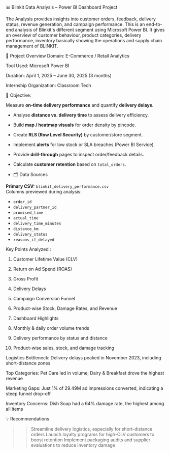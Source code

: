📊 Blinkit Data Analysis – Power BI Dashboard Project

The Analysis provides insights into customer orders, feedback, delivery status, revenue generation, and campaign performance. This is an end-to-end analysis of Blinkit's different segment using Microsoft  Power BI. It gives an overview of customer behaviour, product categories, delivery performance, inventory basically showing the operations and supply chain management of BLINKIT.

📌 Project Overview Domain: E-Commerce / Retail Analytics

Tool Used: Microsoft Power BI

Duration: April 1, 2025 – June 30, 2025 (3 months)

Internship Organization: Classroom Tech

🎯 Objective:

Measure **on‑time delivery performance** and quantify **delivery delays**.  
- Analyse **distance vs. delivery time** to assess delivery efficiency.  
- Build **map / heatmap visuals** for order density by pincode.  
- Create **RLS (Row Level Security)** by customer/store segment.  
- Implement **alerts** for low stock or SLA breaches (Power BI Service).  
- Provide **drill-through** pages to inspect order/feedback details.  
- Calculate **customer retention** based on `total_orders`.

- 🗂️ Data Sources

**Primary CSV:** `blinkit_delivery_performance.csv`  
Columns previewed during analysis:

- `order_id`
- `delivery_partner_id`
- `promised_time`
- `actual_time`
- `delivery_time_minutes`
- `distance_km`
- `delivery_status`
- `reasons_if_delayed`

 Key Points Analyzed :

1. Customer Lifetime Value (CLV)

2. Return on Ad Spend (ROAS)

3. Gross Profit

4. Delivery Delays

5. Campaign Conversion Funnel

6. Product-wise Stock, Damage Rates, and Revenue

7. Dashboard Highlights

8. Monthly & daily order volume trends

9. Delivery performance by status and distance

10. Product-wise sales, stock, and damage tracking

Logistics Bottleneck: Delivery delays peaked in November 2023, including short-distance zones

Top Categories: Pet Care led in volume; Dairy & Breakfast drove the highest revenue

Marketing Gaps: Just 1% of 29.49M ad impressions converted, indicating a steep funnel drop-off

Inventory Concerns: Dish Soap had a 64% damage rate, the highest among all items

💡 Recommendations

>> Streamline delivery logistics, especially for short-distance orders
>> Launch loyalty programs for high-CLV customers to boost retention
>> Implement packaging audits and supplier evaluations to reduce inventory damage


